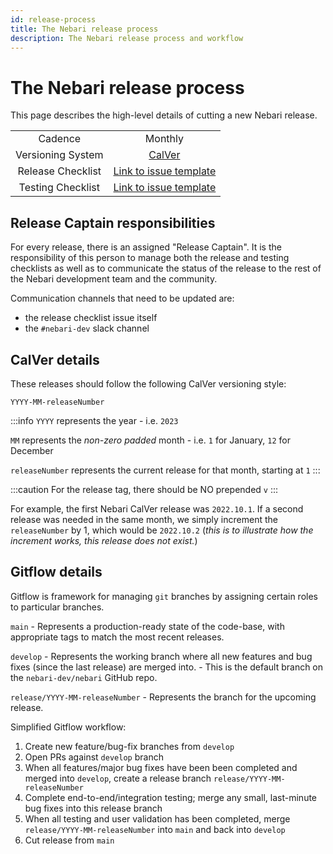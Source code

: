 ```yaml
---
id: release-process
title: The Nebari release process
description: The Nebari release process and workflow
---
```


# The Nebari release process

This page describes the high-level details of cutting a new Nebari release.

|                   |                                                                                                                                                                                                  |
| :---------------: | :----------------------------------------------------------------------------------------------------------------------------------------------------------------------------------------------: |
|      Cadence      |                                                                                             Monthly                                                                                              |
| Versioning System |                                                                                    [CalVer](#calver-details)                                                                                     |
| Release Checklist |     [Link to issue template](https://github.com/nebari-dev/nebari/issues/new?assignees=&labels=type%3A+release+%F0%9F%8F%B7&template=release-checklist.md&title=%5BRELEASE%5D+%3Cversion%3E)     |
| Testing Checklist | [Link to issue template](https://github.com/nebari-dev/nebari/issues/new?assignees=&labels=type%3A+release+%F0%9F%8F%B7&template=testing-checklist.md&title=Testing+checklist+for+%3Cversion%3E) |

## Release Captain responsibilities

For every release, there is an assigned "Release Captain". It is the responsibility of this person to manage both the release and testing checklists as well as to communicate the status of the release to the rest of the Nebari development team and the community.

Communication channels that need to be updated are:

- the release checklist issue itself
- the `#nebari-dev` slack channel

## CalVer details

These releases should follow the following CalVer versioning style:

```
YYYY-MM-releaseNumber
```

:::info
`YYYY` represents the year - i.e. `2023`

`MM` represents the _non-zero padded_ month - i.e. `1` for January, `12` for December

`releaseNumber` represents the current release for that month, starting at `1`
:::

:::caution
For the release tag, there should be NO prepended `v`
:::

For example, the first Nebari CalVer release was `2022.10.1`. If a second release was needed in the same month, we simply increment the `releaseNumber` by 1, which would be `2022.10.2` (_this is to illustrate how the increment works, this release does not exist._)

## Gitflow details

Gitflow is framework for managing `git` branches by assigning certain roles to particular branches.

`main` - Represents a production-ready state of the code-base, with appropriate tags to match the most recent releases.

`develop` - Represents the working branch where all new features and bug fixes (since the last release) are merged into. - This is the default branch on the `nebari-dev/nebari` GitHub repo.

`release/YYYY-MM-releaseNumber` - Represents the branch for the upcoming release.

Simplified Gitflow workflow:

1. Create new feature/bug-fix branches from `develop`
2. Open PRs against `develop` branch
3. When all features/major bug fixes have been been completed and merged into `develop`, create a release branch `release/YYYY-MM-releaseNumber`
4. Complete end-to-end/integration testing; merge any small, last-minute bug fixes into this release branch
5. When all testing and user validation has been completed, merge `release/YYYY-MM-releaseNumber` into `main` and back into `develop`
6. Cut release from `main`
